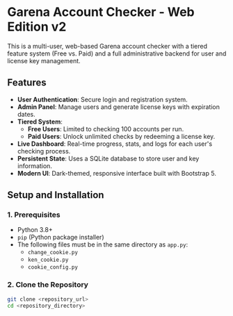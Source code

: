# Garena Account Checker - Web Edition v2

This is a multi-user, web-based Garena account checker with a tiered feature system (Free vs. Paid) and a full administrative backend for user and license key management.

## Features

- **User Authentication**: Secure login and registration system.
- **Admin Panel**: Manage users and generate license keys with expiration dates.
- **Tiered System**:
  - **Free Users**: Limited to checking 100 accounts per run.
  - **Paid Users**: Unlock unlimited checks by redeeming a license key.
- **Live Dashboard**: Real-time progress, stats, and logs for each user's checking process.
- **Persistent State**: Uses a SQLite database to store user and key information.
- **Modern UI**: Dark-themed, responsive interface built with Bootstrap 5.

## Setup and Installation

### 1. Prerequisites
- Python 3.8+
- `pip` (Python package installer)
- The following files must be in the same directory as `app.py`:
  - `change_cookie.py`
  - `ken_cookie.py`
  - `cookie_config.py`

### 2. Clone the Repository
```bash
git clone <repository_url>
cd <repository_directory>